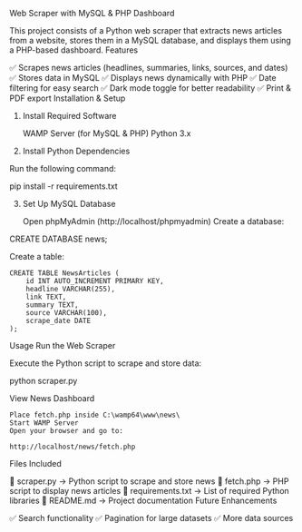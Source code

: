 Web Scraper with MySQL & PHP Dashboard

This project consists of a Python web scraper that extracts news articles from a website, stores them in a MySQL database, and displays them using a PHP-based dashboard.
Features

✅ Scrapes news articles (headlines, summaries, links, sources, and dates)
✅ Stores data in MySQL
✅ Displays news dynamically with PHP
✅ Date filtering for easy search
✅ Dark mode toggle for better readability
✅ Print & PDF export
Installation & Setup
1. Install Required Software

    WAMP Server (for MySQL & PHP)
    Python 3.x

2. Install Python Dependencies

Run the following command:

pip install -r requirements.txt

3. Set Up MySQL Database

    Open phpMyAdmin (http://localhost/phpmyadmin)
    Create a database:

CREATE DATABASE news;

Create a table:

    CREATE TABLE NewsArticles (
        id INT AUTO_INCREMENT PRIMARY KEY,
        headline VARCHAR(255),
        link TEXT,
        summary TEXT,
        source VARCHAR(100),
        scrape_date DATE
    );

Usage
Run the Web Scraper

Execute the Python script to scrape and store data:

python scraper.py

View News Dashboard

    Place fetch.php inside C:\wamp64\www\news\
    Start WAMP Server
    Open your browser and go to:

    http://localhost/news/fetch.php

Files Included

📌 scraper.py → Python script to scrape and store news
📌 fetch.php → PHP script to display news articles
📌 requirements.txt → List of required Python libraries
📌 README.md → Project documentation
Future Enhancements

✅ Search functionality
✅ Pagination for large datasets
✅ More data sources
